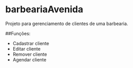 # barbeariaAvenida

Projeto para gerenciamento de clientes de uma barbearia.

##Funções:
* Cadastrar cliente
* Editar cliente
* Remover cliente
* Agendar cliente
